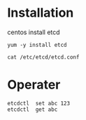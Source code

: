 
# Installation

centos install etcd

```
yum -y install etcd

cat /etc/etcd/etcd.conf

```

# Operater

```
etcdctl  set abc 123
etcdctl  get abc

```
